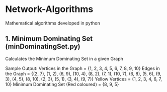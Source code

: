 # Network-Algorithms
Mathematical algorithms developed in python

## 1. Minimum Dominating Set (minDominatingSet.py)

Calculates the Minimum Dominating Set in a given Graph

Sample Output:
Vertices in the Graph =  {1, 2, 3, 4, 5, 6, 7, 8, 9, 10}
Edges in the Graph =  {(2, 7), (1, 2), (6, 9), (10, 4), (8, 2), (7, 1), (10, 7), (6, 8), (5, 6), (9, 3), (4, 5), (8, 10), (2, 3), (5, 1), (3, 4), (9, 7)}
Yellow Vertices =  {1, 2, 3, 4, 6, 7, 10}
Minimum Dominating Set (Red coloured) =  {8, 9, 5}
